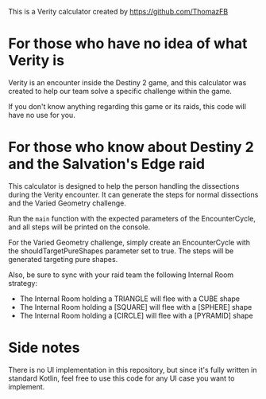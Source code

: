 This is a Verity calculator created by https://github.com/ThomazFB

# For those who have no idea of what Verity is

Verity is an encounter inside the Destiny 2 game, and this calculator was created to help our team solve a specific challenge within the game.

If you don't know anything regarding this game or its raids, this code will have no use for you.

# For those who know about Destiny 2 and the Salvation's Edge raid

This calculator is designed to help the person handling the dissections during the Verity encounter. It can generate the steps for normal dissections and the Varied Geometry challenge. 

Run the `main` function with the expected parameters of the EncounterCycle, and all steps will be printed on the console.

For the Varied Geometry challenge, simply create an EncounterCycle with the shouldTargetPureShapes parameter set to true. The steps will be generated targeting pure shapes.

Also, be sure to sync with your raid team the following Internal Room strategy:
- The Internal Room holding a TRIANGLE will flee with a CUBE shape
- The Internal Room holding a [SQUARE] will flee with a [SPHERE] shape
- The Internal Room holding a [CIRCLE] will flee with a [PYRAMID] shape

# Side notes

There is no UI implementation in this repository, but since it's fully written in standard Kotlin, feel free to use this code for any UI case you want to implement.
